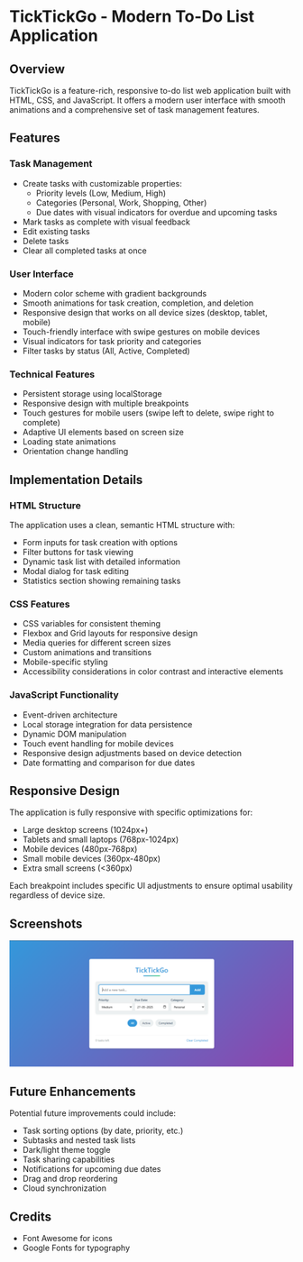 # TickTickGo - Modern To-Do List Application

## Overview
TickTickGo is a feature-rich, responsive to-do list web application built with HTML, CSS, and JavaScript. It offers a modern user interface with smooth animations and a comprehensive set of task management features.

## Features

### Task Management
- Create tasks with customizable properties:
  - Priority levels (Low, Medium, High)
  - Categories (Personal, Work, Shopping, Other)
  - Due dates with visual indicators for overdue and upcoming tasks
- Mark tasks as complete with visual feedback
- Edit existing tasks
- Delete tasks
- Clear all completed tasks at once

### User Interface
- Modern color scheme with gradient backgrounds
- Smooth animations for task creation, completion, and deletion
- Responsive design that works on all device sizes (desktop, tablet, mobile)
- Touch-friendly interface with swipe gestures on mobile devices
- Visual indicators for task priority and categories
- Filter tasks by status (All, Active, Completed)

### Technical Features
- Persistent storage using localStorage
- Responsive design with multiple breakpoints
- Touch gestures for mobile users (swipe left to delete, swipe right to complete)
- Adaptive UI elements based on screen size
- Loading state animations
- Orientation change handling

## Implementation Details

### HTML Structure
The application uses a clean, semantic HTML structure with:
- Form inputs for task creation with options
- Filter buttons for task viewing
- Dynamic task list with detailed information
- Modal dialog for task editing
- Statistics section showing remaining tasks

### CSS Features
- CSS variables for consistent theming
- Flexbox and Grid layouts for responsive design
- Media queries for different screen sizes
- Custom animations and transitions
- Mobile-specific styling
- Accessibility considerations in color contrast and interactive elements

### JavaScript Functionality
- Event-driven architecture
- Local storage integration for data persistence
- Dynamic DOM manipulation
- Touch event handling for mobile devices
- Responsive design adjustments based on device detection
- Date formatting and comparison for due dates

## Responsive Design
The application is fully responsive with specific optimizations for:
- Large desktop screens (1024px+)
- Tablets and small laptops (768px-1024px)
- Mobile devices (480px-768px)
- Small mobile devices (360px-480px)
- Extra small screens (<360px)

Each breakpoint includes specific UI adjustments to ensure optimal usability regardless of device size.

## Screenshots
![alt text](<Screenshot 2025-05-27 222803.png>)

## Future Enhancements
Potential future improvements could include:
- Task sorting options (by date, priority, etc.)
- Subtasks and nested task lists
- Dark/light theme toggle
- Task sharing capabilities
- Notifications for upcoming due dates
- Drag and drop reordering
- Cloud synchronization

## Credits
- Font Awesome for icons
- Google Fonts for typography